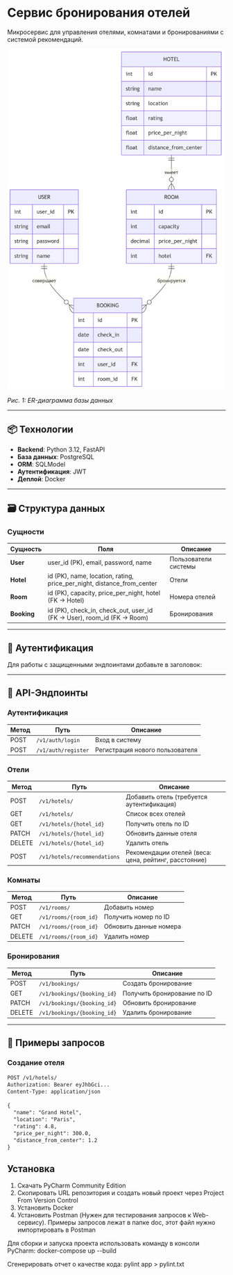 # Сервис бронирования отелей

Микросервис для управления отелями, комнатами и бронированиями с системой рекомендаций.

<img src="/doc/er.png" width="500" alt="ER-диаграмма">

*Рис. 1: ER-диаграмма базы данных*

---

## 📦 Технологии
- **Backend**: Python 3.12, FastAPI
- **База данных**: PostgreSQL
- **ORM**: SQLModel
- **Аутентификация**: JWT
- **Деплой**: Docker

---

## 🗃 Структура данных

### Сущности
| Сущность      | Поля                                                                 | Описание                     |
|---------------|----------------------------------------------------------------------|------------------------------|
| **User**      | user_id (PK), email, password, name                                 | Пользователи системы         |
| **Hotel**     | id (PK), name, location, rating, price_per_night, distance_from_center | Отели                        |
| **Room**      | id (PK), capacity, price_per_night, hotel (FK → Hotel)              | Номера отелей                |
| **Booking**   | id (PK), check_in, check_out, user_id (FK → User), room_id (FK → Room) | Бронирования                |


---

## 🔐 Аутентификация
Для работы с защищенными эндпоинтами добавьте в заголовок:

---

## 📡 API-Эндпоинты

### Аутентификация
| Метод | Путь               | Описание                      |
|-------|--------------------|-------------------------------|
| POST  | `/v1/auth/login`   | Вход в систему                |
| POST  | `/v1/auth/register`| Регистрация нового пользователя |

### Отели
| Метод | Путь                   | Описание                      |
|-------|------------------------|-------------------------------|
| POST  | `/v1/hotels/`          | Добавить отель (требуется аутентификация) |
| GET   | `/v1/hotels/`          | Список всех отелей            |
| GET   | `/v1/hotels/{hotel_id}`| Получить отель по ID          |
| PATCH | `/v1/hotels/{hotel_id}`| Обновить данные отеля         |
| DELETE| `/v1/hotels/{hotel_id}`| Удалить отель                 |
| POST  | `/v1/hotels/recommendations` | Рекомендации отелей (веса: цена, рейтинг, расстояние) |

### Комнаты
| Метод | Путь                           | Описание                      |
|-------|--------------------------------|-------------------------------|
| POST  | `/v1/rooms/`                   | Добавить номер                |
| GET   | `/v1/rooms/{room_id}`          | Получить номер по ID          |
| PATCH | `/v1/rooms/{room_id}`          | Обновить данные номера        |
| DELETE| `/v1/rooms/{room_id}`          | Удалить номер                 |

### Бронирования
| Метод | Путь                   | Описание                      |
|-------|------------------------|-------------------------------|
| POST  | `/v1/bookings/`        | Создать бронирование          |
| GET   | `/v1/bookings/{booking_id}` | Получить бронирование по ID |
| PATCH | `/v1/bookings/{booking_id}` | Обновить бронирование      |
| DELETE| `/v1/bookings/{booking_id}` | Удалить бронирование      |

---

## 🚀 Примеры запросов

### Создание отеля
```http
POST /v1/hotels/
Authorization: Bearer eyJhbGci...
Content-Type: application/json

{
  "name": "Grand Hotel",
  "location": "Paris",
  "rating": 4.8,
  "price_per_night": 300.0,
  "distance_from_center": 1.2
}
```

##  Установка
1) Скачать PyCharm Community Edition
2) Скопировать URL репозитория и создать новый проект через Project From Version Control
3) Установить Docker
4) Установить Postman (Нужен для тестирования запросов к Web-сервису). 
Примеры запросов лежат в папке doc, этот файл нужно импортировать в Postman

Для сборки и запуска проекта использовать команду в консоли PyCharm:
docker-compose up --build

Сгенерировать отчет о качестве кода:
pylint app > pylint.txt


